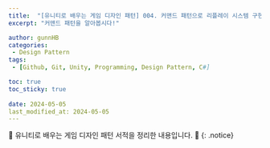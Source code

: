 ```yaml
---
title:  "[유니티로 배우는 게임 디자인 패턴] 004. 커맨드 패턴으로 리플레이 시스템 구현하기"
excerpt: "커맨드 패턴을 알아봅시다!"

author: gunnHB
categories: 
 - Design Pattern
tags: 
 - [Github, Git, Unity, Programming, Design Pattern, C#]

toc: true
toc_sticky: true
 
date: 2024-05-05
last_modified_at: 2024-05-05
---
```


🔔 유니티로 배우는 게임 디자인 패턴 서적을 정리한 내용입니다. 🔔
{: .notice}

<div class="notice--info" markdown="1">
</div>
